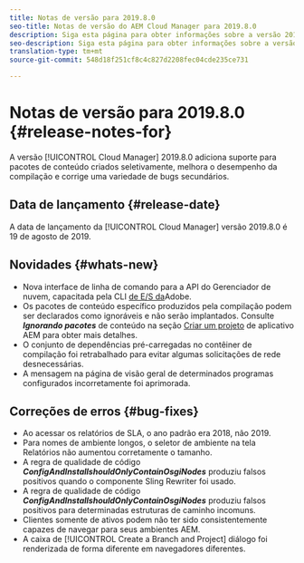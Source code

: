 ```yaml
---
title: Notas de versão para 2019.8.0
seo-title: Notas de versão do AEM Cloud Manager para 2019.8.0
description: Siga esta página para obter informações sobre a versão 2019.8.0 do Cloud Manager.
seo-description: Siga esta página para obter informações sobre a versão 2019.8.0 do AEM Cloud Manager.
translation-type: tm+mt
source-git-commit: 548d18f251cf8c4c827d2208fec04cde235ce731

---
```


# Notas de versão para 2019.8.0 {#release-notes-for}

A versão [!UICONTROL Cloud Manager] 2019.8.0 adiciona suporte para pacotes de conteúdo criados seletivamente, melhora o desempenho da compilação e corrige uma variedade de bugs secundários.

## Data de lançamento {#release-date}

A data de lançamento da [!UICONTROL Cloud Manager] versão 2019.8.0 é 19 de agosto de 2019.

## Novidades {#whats-new}

* Nova interface de linha de comando para a API do Gerenciador de nuvem, capacitada pela CLI [de E/S da](https://github.com/adobe/aio-cli-plugin-cloudmanager)Adobe.
* Os pacotes de conteúdo específico produzidos pela compilação podem ser declarados como ignoráveis e não serão implantados. Consulte ***Ignorando pacotes*** de conteúdo na seção [Criar um projeto](create-an-application-project.md) de aplicativo AEM para obter mais detalhes.
* O conjunto de dependências pré-carregadas no contêiner de compilação foi retrabalhado para evitar algumas solicitações de rede desnecessárias.
* A mensagem na página de visão geral de determinados programas configurados incorretamente foi aprimorada.

## Correções de erros {#bug-fixes}

* Ao acessar os relatórios de SLA, o ano padrão era 2018, não 2019.
* Para nomes de ambiente longos, o seletor de ambiente na tela Relatórios não aumentou corretamente o tamanho.
* A regra de qualidade de código ***ConfigAndInstallshouldOnlyContainOsgiNodes*** produziu falsos positivos quando o componente Sling Rewriter foi usado.
* A regra de qualidade de código ***ConfigAndInstallshouldOnlyContainOsgiNodes*** produziu falsos positivos para determinadas estruturas de caminho incomuns.
* Clientes somente de ativos podem não ter sido consistentemente capazes de navegar para seus ambientes AEM.
* A caixa de [!UICONTROL Create a Branch and Project] diálogo foi renderizada de forma diferente em navegadores diferentes.
